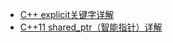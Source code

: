 * [C++ explicit关键字详解](https://www.cnblogs.com/rednodel/p/9299251.html)
* [C++11 shared_ptr（智能指针）详解](http://c.biancheng.net/view/430.html)
